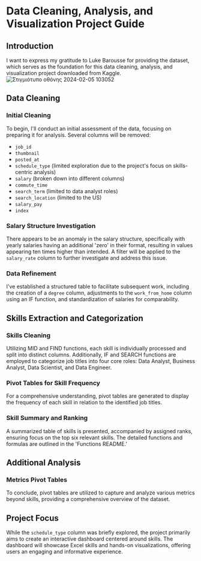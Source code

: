 # Data Cleaning, Analysis, and Visualization Project Guide

## Introduction
I want to express my gratitude to Luke Barousse for providing the dataset, which serves as the foundation for this data cleaning, analysis, and visualization project downloaded from Kaggle.
![Στιγμιότυπο οθόνης 2024-02-05 103052](https://github.com/st9ho3/Data_Science_Job_Posts_Dashboard/assets/148724871/9a6b8e78-5bf3-475d-a8c2-7bd216ff0ce0)

## Data Cleaning

### Initial Cleaning
To begin, I'll conduct an initial assessment of the data, focusing on preparing it for analysis. Several columns will be removed:
- `job_id`
- `thumbnail`
- `posted_at`
- `schedule_type` (limited exploration due to the project's focus on skills-centric analysis)
- `salary` (broken down into different columns)
- `commute_time`
- `search_term` (limited to data analyst roles)
- `search_location` (limited to the US)
- `salary_pay`
- `index`

### Salary Structure Investigation
There appears to be an anomaly in the salary structure, specifically with yearly salaries having an additional 'zero' in their format, resulting in values appearing ten times higher than intended. A filter will be applied to the `salary_rate` column to further investigate and address this issue.

### Data Refinement
I've established a structured table to facilitate subsequent work, including the creation of a `degree` column, adjustments to the `work_from_home` column using an IF function, and standardization of salaries for comparability.

## Skills Extraction and Categorization

### Skills Cleaning
Utilizing MID and FIND functions, each skill is individually processed and split into distinct columns. Additionally, IF and SEARCH functions are employed to categorize job titles into four core roles: Data Analyst, Business Analyst, Data Scientist, and Data Engineer.

### Pivot Tables for Skill Frequency
For a comprehensive understanding, pivot tables are generated to display the frequency of each skill in relation to the identified job titles.

### Skill Summary and Ranking
A summarized table of skills is presented, accompanied by assigned ranks, ensuring focus on the top six relevant skills. The detailed functions and formulas are outlined in the 'Functions README.'

## Additional Analysis

### Metrics Pivot Tables
To conclude, pivot tables are utilized to capture and analyze various metrics beyond skills, providing a comprehensive overview of the dataset.

## Project Focus
While the `schedule_type` column was briefly explored, the project primarily aims to create an interactive dashboard centered around skills. The dashboard will showcase Excel skills and hands-on visualizations, offering users an engaging and informative experience.
